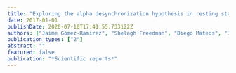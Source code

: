 ```yaml
---
title: "Exploring the alpha desynchronization hypothesis in resting state networks with intracranial electroencephalography and wiring cost estimates"
date: 2017-01-01
publishDate: 2020-07-10T17:41:55.733122Z
authors: ["Jaime Gómez-Ramı́rez", "Shelagh Freedman", "Diego Mateos", "José Luis Pérez Velázquez", "Taufik A Valiante"]
publication_types: ["2"]
abstract: ""
featured: false
publication: "*Scientific reports*"
---
```


